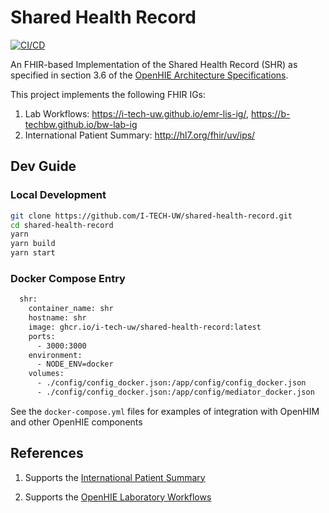 # Shared Health Record

[![CI/CD](https://github.com/I-TECH-UW/shared-health-record/actions/workflows/main.yml/badge.svg)](https://github.com/I-TECH-UW/shared-health-record/actions/workflows/main.yml)

An FHIR-based Implementation of the Shared Health Record (SHR) as specified in section 3.6 of the [OpenHIE Architecture Specifications](https://ohie.org/framework/).

This project implements the following FHIR IGs:
1. Lab Workflows: https://i-tech-uw.github.io/emr-lis-ig/, https://b-techbw.github.io/bw-lab-ig
2. International Patient Summary: http://hl7.org/fhir/uv/ips/

## Dev Guide

### Local Development
```sh
git clone https://github.com/I-TECH-UW/shared-health-record.git
cd shared-health-record
yarn
yarn build
yarn start
```

### Docker Compose Entry
```sh
  shr:
    container_name: shr
    hostname: shr
    image: ghcr.io/i-tech-uw/shared-health-record:latest
    ports:
      - 3000:3000
    environment:
      - NODE_ENV=docker
    volumes:
      - ./config/config_docker.json:/app/config/config_docker.json
      - ./config/config_docker.json:/app/config/mediator_docker.json
```

See the `docker-compose.yml` files for examples of integration with OpenHIM and other OpenHIE components

## References
1. Supports the [International Patient Summary](http://hl7.org/fhir/uv/ips/)

2. Supports the [OpenHIE Laboratory Workflows](https://i-tech-uw.github.io/emr-lis-ig/)
